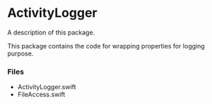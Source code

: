 # ActivityLogger

A description of this package.

This package contains the code for wrapping properties for logging purpose. 

### Files
* ActivityLogger.swift
* FileAccess.swift

